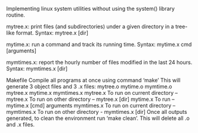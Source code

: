 Implementing linux system utilities without using the system() library routine.

mytree.x: print files (and subdirectories) under a given directory in a tree-like format.  Syntax: mytree.x [dir]

mytime.x: run a command and track its running time. Syntax: mytime.x cmd [arguments]
 
mymtimes.x: report the hourly number of files modified in the last 24 hours. Syntax: mymtimes.x [dir]

Makefile
Compile all programs at once using command ‘make’
This will generate 3 object files and 3 .x files:
mytree.o
mytime.o
mymtime.o
mytree.x
mytime.x
mymtimes.x
mytree.x
To run on current directory – mytree.x
To run on other directory – mytree.x [dir]
mytime.x
To run – mytime.x [cmd] arguments
mymtimes.x
To run on current directory – mymtimes.x
To run on other directory - mymtimes.x [dir]
Once all outputs generated, to clean the environment run ‘make clean’. This will delete all .o and .x files.
